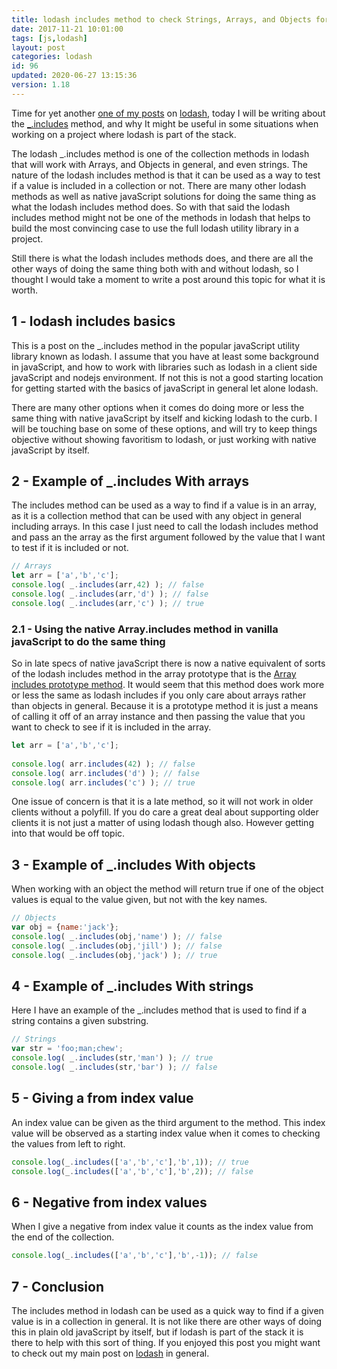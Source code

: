 ```yaml
---
title: lodash includes method to check Strings, Arrays, and Objects for a value
date: 2017-11-21 10:01:00
tags: [js,lodash]
layout: post
categories: lodash
id: 96
updated: 2020-06-27 13:15:36
version: 1.18
---
```


Time for yet another [one of my posts](/categories/lodash/) on [lodash](https://lodash.com/), today I will be writing about the [\_.includes](https://lodash.com/docs/4.17.4#includes) method, and why It might be useful in some situations when working on a project where lodash is part of the stack. 

The lodash \_.includes method is one of the collection methods in lodash that will work with Arrays, and Objects in general, and even strings. The nature of the lodash includes method is that it can be used as a way to test if a value is included in a collection or not. There are many other lodash methods as well as native javaScript solutions for doing the same thing as what the lodash includes method does. So with that said the lodash includes method might not be one of the methods in lodash that helps to build the most convincing case to use the full lodash utility library in a project.

Still there is what the lodash includes methods does, and there are all the other ways of doing the same thing both with and without lodash, so I thought I would take a moment to write a post around this topic for what it is worth.

<!-- more -->

## 1 - lodash includes basics

This is a post on the \_.includes method in the popular javaScript utility library known as lodash. I assume that you have at least some background in javaScript, and how to work with libraries such as lodash in a client side javaScript and nodejs environment. If not this is not a good starting location for getting started with the basics of javaScript in general let alone lodash.

There are many other options when it comes do doing more or less the same thing with native javaScript by itself and kicking lodash to the curb. I will be touching base on some of these options, and will try to keep things objective without showing favoritism to lodash, or just working with native javaScript by itself.

## 2 - Example of \_.includes With arrays

The includes method can be used as a way to find if a value is in an array, as it is a collection method that can be used with any object in general including arrays. In this case I just need to call the lodash includes method and pass an the array as the first argument followed by the value that I want to test if it is included or not.

```js
// Arrays
let arr = ['a','b','c'];
console.log( _.includes(arr,42) ); // false
console.log( _.includes(arr,'d') ); // false
console.log( _.includes(arr,'c') ); // true
```

### 2.1 - Using the native Array.includes method in vanilla javaScript to do the same thing

So in late specs of native javaScript there is now a native equivalent of sorts of the lodash includes method in the array prototype that is the [Array includes prototype method](https://developer.mozilla.org/en-US/docs/Web/JavaScript/Reference/Global_Objects/Array/includes). It would seem that this method does work more or less the same as lodash includes if you only care about arrays rather than objects in general. Because it is a prototype method it is just a means of calling it off of an array instance and then passing the value that you want to check to see if it is included in the array.

```js
let arr = ['a','b','c'];
 
console.log( arr.includes(42) ); // false
console.log( arr.includes('d') ); // false
console.log( arr.includes('c') ); // true
```

One issue of concern is that it is a late method, so it will not work in older clients without a polyfill. If you do care a great deal about supporting older clients it is not just a matter of using lodash though also. However getting into that would be off topic.

## 3 - Example of \_.includes With objects

When working with an object the method will return true if one of the object values is equal to the value given, but not with the key names.

```js
// Objects
var obj = {name:'jack'};
console.log( _.includes(obj,'name') ); // false
console.log( _.includes(obj,'jill') ); // false
console.log( _.includes(obj,'jack') ); // true
```


## 4 - Example of \_.includes With strings

Here I have an example of the \_.includes method that is used to find if a string contains a given substring.

```js
// Strings
var str = 'foo;man;chew';
console.log( _.includes(str,'man') ); // true
console.log( _.includes(str,'bar') ); // false
```

## 5 - Giving a from index value

An index value can be given as the third argument to the method. This index value will be observed as a starting index value when it comes to checking the values from left to right.

```js
console.log(_.includes(['a','b','c'],'b',1)); // true
console.log(_.includes(['a','b','c'],'b',2)); // false
```

## 6 - Negative from index values

When I give a negative from index value it counts as the index value from the end of the collection.

```js
console.log(_.includes(['a','b','c'],'b',-1)); // false
```

## 7 - Conclusion

The includes method in lodash can be used as a quick way to find if a given value is in a collection in general. It is not like there are other ways of doing this in plain old javaScript by itself, but if lodash is part of the stack it is there to help with this sort of thing. If you enjoyed this post you might want to check out my main post on [lodash](/2019/02/15/lodash/) in general.